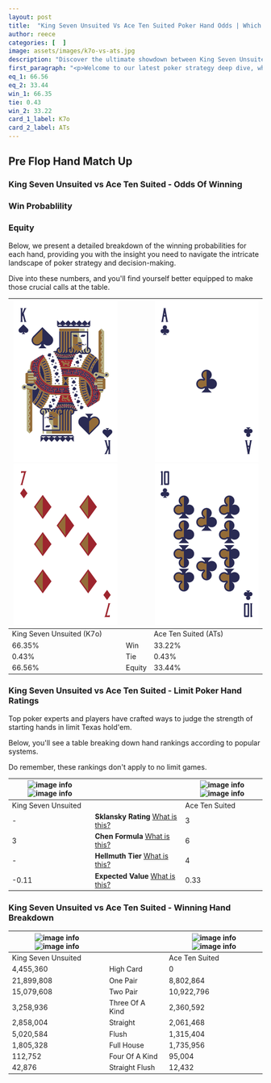 ```yaml
---
layout: post
title:  "King Seven Unsuited Vs Ace Ten Suited Poker Hand Odds | Which Is The Better Hand In Poker? A Complete Guide"
author: reece
categories: [  ]
image: assets/images/k7o-vs-ats.jpg
description: "Discover the ultimate showdown between King Seven Unsuited and Ace Ten Suited in poker! Uncover the odds, strategies, and scenarios where one hand triumphs over the other. Get ready to up your poker game with this thrilling analysis."
first_paragraph: "<p>Welcome to our latest poker strategy deep dive, where we're pitting two distinct hands against each other in a high-stakes showdown: King Seven Unsuited vs Ace Ten Suited.</p><p>In the dynamic world of poker, every decision counts, and knowing which hand holds the upper hand is key to your success at the table.</p><p>In this article, we'll dissect these two hands, explore the scenarios where one dominates the other, and equip you with the knowledge to make strategic choices that can tip the odds in your favor.</p><p>Get ready to unravel the intriguing dynamics of these poker hands and elevate your game to new heights.</p>"
eq_1: 66.56
eq_2: 33.44
win_1: 66.35
tie: 0.43
win_2: 33.22
card_1_label: K7o
card_2_label: ATs
---
```




[comment]: # (sp0)

## Pre Flop Hand Match Up

<div class="table hand-ratings" markdown="1"> 



### King Seven Unsuited vs Ace Ten Suited - Odds Of Winning


  
<div class="row graphs"> 
<div class="col-lg-6">
    <h3>Win Probablility</h3>
    <canvas id="WinChart"></canvas>
</div>
<div class="col-lg-6">
    <h3>Equity</h3>
    <canvas id="EquityChart"></canvas>
</div>
</div>

  Below, we present a detailed breakdown of the winning probabilities for each hand, providing you with the insight you need to navigate the intricate landscape of poker strategy and decision-making. 

Dive into these numbers, and you'll find yourself better equipped to make those crucial calls at the table.


    
| ![image info](assets/images/hand1/k.png) ![image info](assets/images/hand1/7o.png) |  | ![image info](assets/images/hand2/a.png) ![image info](assets/images/hand2/t.png) |
| -------- | -------- | -------- |
| King Seven Unsuited (K7o) |  | Ace Ten Suited (ATs) |
| 66.35% | Win | 33.22% |
| 0.43% | Tie | 0.43% |
| 66.56% | Equity | 33.44% |




[comment]: # (sp1)



### King Seven Unsuited vs Ace Ten Suited - Limit Poker Hand Ratings

Top poker experts and players have crafted ways to judge the strength of starting hands in limit Texas hold'em. 

Below, you'll see a table breaking down hand rankings according to popular systems. 

Do remember, these rankings don't apply to no limit games.


    
| ![image info](https://www.riverpairs.com/assets/images/hand1/k.png) ![image info](https://www.riverpairs.com/assets/images/hand1/7o.png) |  | ![image info](https://www.riverpairs.com/assets/images/hand2/a.png) ![image info](https://www.riverpairs.com/assets/images/hand2/t.png) |
| -------- | -------- | -------- |
| King Seven Unsuited |  | Ace Ten Suited |
| - | **Sklansky Rating** [What is this?](/sklansky-rating-explained) | 3 |
| 3 | **Chen Formula** [What is this?](/chen-formula-explained) | 6 |
| - | **Hellmuth Tier** [What is this?](/Hellmuth-tier-explained) | 4 |
| -0.11 | **Expected Value** [What is this?](/expected-value-explained) | 0.33 |




[comment]: # (sp2)



### King Seven Unsuited vs Ace Ten Suited - Winning Hand Breakdown


    
| ![image info](https://www.riverpairs.com/assets/images/hand1/k.png) ![image info](https://www.riverpairs.com/assets/images/hand1/7o.png) |  | ![image info](https://www.riverpairs.com/assets/images/hand2/a.png) ![image info](https://www.riverpairs.com/assets/images/hand2/t.png) |
| -------- | -------- | -------- |
| King Seven Unsuited |  | Ace Ten Suited |
| 4,455,360 | High Card | 0 |
| 21,899,808 | One Pair | 8,802,864 |
| 15,079,608 | Two Pair | 10,922,796 |
| 3,258,936 | Three Of A Kind | 2,360,592 |
| 2,858,004 | Straight | 2,061,468 |
| 5,020,584 | Flush | 1,315,404 |
| 1,805,328 | Full House | 1,735,956 |
| 112,752 | Four Of A Kind | 95,004 |
| 42,876 | Straight Flush | 12,432 |




[comment]: # (sp3)



</div>

[comment]: # (sp4)



[comment]: # (sp5)

